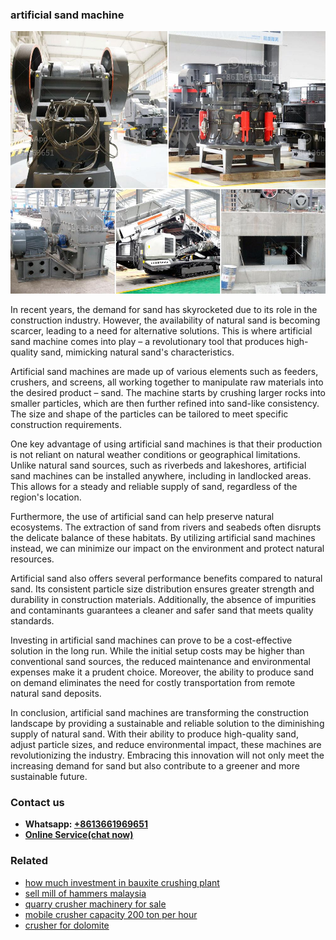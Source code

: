 <h3>artificial sand machine</h3><img src='1706755403.jpg' alt=''><p>In recent years, the demand for sand has skyrocketed due to its role in the construction industry. However, the availability of natural sand is becoming scarcer, leading to a need for alternative solutions. This is where artificial sand machine comes into play – a revolutionary tool that produces high-quality sand, mimicking natural sand's characteristics.</p><p>Artificial sand machines are made up of various elements such as feeders, crushers, and screens, all working together to manipulate raw materials into the desired product – sand. The machine starts by crushing larger rocks into smaller particles, which are then further refined into sand-like consistency. The size and shape of the particles can be tailored to meet specific construction requirements.</p><p>One key advantage of using artificial sand machines is that their production is not reliant on natural weather conditions or geographical limitations. Unlike natural sand sources, such as riverbeds and lakeshores, artificial sand machines can be installed anywhere, including in landlocked areas. This allows for a steady and reliable supply of sand, regardless of the region's location.</p><p>Furthermore, the use of artificial sand can help preserve natural ecosystems. The extraction of sand from rivers and seabeds often disrupts the delicate balance of these habitats. By utilizing artificial sand machines instead, we can minimize our impact on the environment and protect natural resources.</p><p>Artificial sand also offers several performance benefits compared to natural sand. Its consistent particle size distribution ensures greater strength and durability in construction materials. Additionally, the absence of impurities and contaminants guarantees a cleaner and safer sand that meets quality standards.</p><p>Investing in artificial sand machines can prove to be a cost-effective solution in the long run. While the initial setup costs may be higher than conventional sand sources, the reduced maintenance and environmental expenses make it a prudent choice. Moreover, the ability to produce sand on demand eliminates the need for costly transportation from remote natural sand deposits.</p><p>In conclusion, artificial sand machines are transforming the construction landscape by providing a sustainable and reliable solution to the diminishing supply of natural sand. With their ability to produce high-quality sand, adjust particle sizes, and reduce environmental impact, these machines are revolutionizing the industry. Embracing this innovation will not only meet the increasing demand for sand but also contribute to a greener and more sustainable future.</p><h3>Contact us</h3><ul><li><strong>Whatsapp:&nbsp;<a href="https://wa.me/8613661969651">+8613661969651</a></strong></li><li><a href="https://swt.shibang-china.com/?git&amp;zhl&amp;artificial sand machine"><strong>Online Service(chat now)</strong></a></li></ul><h3>Related</h3><ul><li><a href='how much investment in bauxite crushing plant.md'>how much investment in bauxite crushing plant</a></li><li><a href='sell mill of hammers malaysia.md'>sell mill of hammers malaysia</a></li><li><a href='quarry crusher machinery for sale.md'>quarry crusher machinery for sale</a></li><li><a href='mobile crusher capacity 200 ton per hour.md'>mobile crusher capacity 200 ton per hour</a></li><li><a href='crusher for dolomite.md'>crusher for dolomite</a></li></ul>